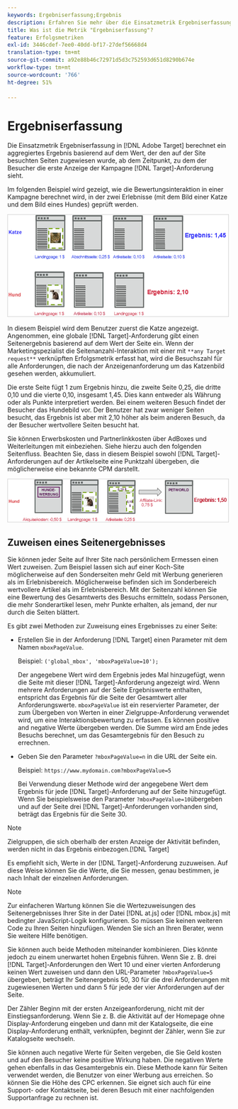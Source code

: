 ```yaml
---
keywords: Ergebniserfassung;Ergebnis
description: Erfahren Sie mehr über die Einsatzmetrik Ergebniserfassung in Adobe [!DNL Target] die ein aggregiertes Ergebnis basierend auf dem den auf der Site besuchten Seiten zugewiesenen Wert errechnet.
title: Was ist die Metrik "Ergebniserfassung"?
feature: Erfolgsmetriken
exl-id: 3446cdef-7ee0-40dd-bf17-27def56668d4
translation-type: tm+mt
source-git-commit: a92e88b46c72971d5d3c752593d651d8290b674e
workflow-type: tm+mt
source-wordcount: '766'
ht-degree: 51%

---
```


# Ergebniserfassung

Die Einsatzmetrik Ergebniserfassung in [!DNL Adobe Target] berechnet ein aggregiertes Ergebnis basierend auf dem Wert, der den auf der Site besuchten Seiten zugewiesen wurde, ab dem Zeitpunkt, zu dem der Besucher die erste Anzeige der Kampagne [!DNL Target]-Anforderung sieht.

Im folgenden Beispiel wird gezeigt, wie die Bewertungsinteraktion in einer Kampagne berechnet wird, in der zwei Erlebnisse (mit dem Bild einer Katze und dem Bild eines Hundes) geprüft werden.

![](assets/example_score.png)

In diesem Beispiel wird dem Benutzer zuerst die Katze angezeigt. Angenommen, eine globale [!DNL Target]-Anforderung gibt einen Seitenergebnis basierend auf dem Wert der Seite ein. Wenn der Marketingspezialist die Seitenanzahl-Interaktion mit einer mit `**any Target request**` verknüpften Erfolgsmetrik erfasst hat, wird die Besuchszahl für alle Anforderungen, die nach der Anzeigenanforderung um das Katzenbild gesehen werden, akkumuliert.

Die erste Seite fügt 1 zum Ergebnis hinzu, die zweite Seite 0,25, die dritte 0,10 und die vierte 0,10, insgesamt 1,45. Dies kann entweder als Währung oder als Punkte interpretiert werden. Bei einem weiteren Besuch findet der Besucher das Hundebild vor. Der Benutzer hat zwar weniger Seiten besucht, das Ergebnis ist aber mit 2,10 höher als beim anderen Besuch, da der Besucher wertvollere Seiten besucht hat.

Sie können Erwerbskosten und Partnerlinkkosten über AdBoxes und Weiterleitungen mit einbeziehen. Siehe hierzu auch den folgenden Seitenfluss. Beachten Sie, dass in diesem Beispiel sowohl [!DNL Target]-Anforderungen auf der Artikelseite eine Punktzahl übergeben, die möglicherweise eine bekannte CPM darstellt.

![](assets/example_score2.png)

## Zuweisen eines Seitenergebnisses

Sie können jeder Seite auf Ihrer Site nach persönlichem Ermessen einen Wert zuweisen. Zum Beispiel lassen sich auf einer Koch-Site möglicherweise auf den Sonderseiten mehr Geld mit Werbung generieren als im Erlebnisbereich. Möglicherweise befinden sich im Sonderbereich wertvollere Artikel als im Erlebnisbereich. Mit der Seitenzahl können Sie eine Bewertung des Gesamtwerts des Besuchs ermitteln, sodass Personen, die mehr Sonderartikel lesen, mehr Punkte erhalten, als jemand, der nur durch die Seiten blättert.

Es gibt zwei Methoden zur Zuweisung eines Ergebnisses zu einer Seite:

* Erstellen Sie in der Anforderung [!DNL Target] einen Parameter mit dem Namen `mboxPageValue`.

   Beispiel: `('global_mbox', 'mboxPageValue=10');`

   Der angegebene Wert wird dem Ergebnis jedes Mal hinzugefügt, wenn die Seite mit dieser [!DNL Target]-Anforderung angezeigt wird. Wenn mehrere Anforderungen auf der Seite Ergebniswerte enthalten, entspricht das Ergebnis für die Seite der Gesamtwert aller Anforderungswerte. `mboxPageValue` ist ein reservierter Parameter, der zum Übergeben von Werten in einer Zielgruppe-Anforderung verwendet wird, um eine Interaktionsbewertung zu erfassen. Es können positive and negative Werte übergeben werden. Die Summe wird am Ende jedes Besuchs berechnet, um das Gesamtergebnis für den Besuch zu errechnen.

* Geben Sie den Parameter `?mboxPageValue=n` in die URL der Seite ein.

   Beispiel: `https://www.mydomain.com?mboxPageValue=5`

   Bei Verwendung dieser Methode wird der angegebene Wert dem Ergebnis für jede [!DNL Target]-Anforderung auf der Seite hinzugefügt. Wenn Sie beispielsweise den Parameter `?mboxPageValue=10`übergeben und auf der Seite drei [!DNL Target]-Anforderungen vorhanden sind, beträgt das Ergebnis für die Seite 30.

>[!NOTE]
>
>Zielgruppen, die sich oberhalb der ersten Anzeige der Aktivität befinden, werden nicht in das Ergebnis einbezogen.[!DNL Target]

Es empfiehlt sich, Werte in der [!DNL Target]-Anforderung zuzuweisen. Auf diese Weise können Sie die Werte, die Sie messen, genau bestimmen, je nach Inhalt der einzelnen Anforderungen.

>[!NOTE]
>
>Zur einfacheren Wartung können Sie die Wertezuweisungen des Seitenergebnisses Ihrer Site in der Datei [!DNL at.js] oder [!DNL mbox.js] mit bedingter JavaScript-Logik konfigurieren. So müssen Sie keinen weiteren Code zu Ihren Seiten hinzufügen. Wenden Sie sich an Ihren Berater, wenn Sie weitere Hilfe benötigen.

Sie können auch beide Methoden miteinander kombinieren. Dies könnte jedoch zu einem unerwartet hohen Ergebnis führen. Wenn Sie z. B. drei [!DNL Target]-Anforderungen den Wert 10 und einer vierten Anforderung keinen Wert zuweisen und dann den URL-Parameter `?mboxPageValue=5` übergeben, beträgt Ihr Seitenergebnis 50, 30 für die drei Anforderungen mit zugewiesenen Werten und dann 5 für jede der vier Anforderungen auf der Seite.

Der Zähler Beginn mit der ersten Anzeigeanforderung, nicht mit der Einstiegsanforderung. Wenn Sie z. B. die Aktivität auf der Homepage ohne Display-Anforderung eingeben und dann mit der Katalogseite, die eine Display-Anforderung enthält, verknüpfen, beginnt der Zähler, wenn Sie zur Katalogseite wechseln.

Sie können auch negative Werte für Seiten vergeben, die Sie Geld kosten und auf den Besucher keine positive Wirkung haben. Die negativen Werte gehen ebenfalls in das Gesamtergebnis ein. Diese Methode kann für Seiten verwendet werden, die Benutzer von einer Werbung aus erreichen. So können Sie die Höhe des CPC erkennen. Sie eignet sich auch für eine Support- oder Kontaktseite, bei deren Besuch mit einer nachfolgenden Supportanfrage zu rechnen ist.
